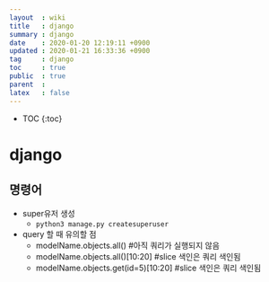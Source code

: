 ```yaml
---
layout  : wiki
title   : django
summary : django
date    : 2020-01-20 12:19:11 +0900
updated : 2020-01-21 16:33:36 +0900
tag     : django
toc     : true
public  : true
parent  : 
latex   : false
---
```

* TOC
{:toc}

# django

## 명령어
* super유저 생성 
	* `python3 manage.py createsuperuser` 
* query 할 때 유의할 점
	* modelName.objects.all() #아직 쿼리가 실행되지 않음
	* modelName.objects.all()[10:20] #slice 색인은 쿼리 색인됨
	* modelName.objects.get(id=5)[10:20] #slice 색인은 쿼리 색인됨
